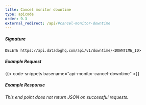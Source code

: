 ```yaml
---
title: Cancel monitor downtime
type: apicode
order: 9.3
external_redirect: /api/#cancel-monitor-downtime
---
```


##### Signature
`DELETE https://api.datadoghq.com/api/v1/downtime/<DOWNTIME_ID>`
##### Example Request
{{< code-snippets basename="api-monitor-cancel-downtime" >}}
##### Example Response
*This end point does not return JSON on successful requests.*

